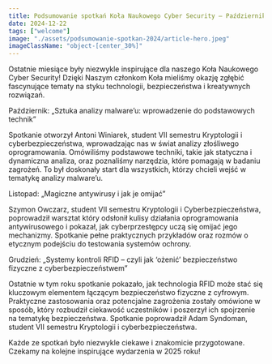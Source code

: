 ```yaml
---
title: Podsumowanie spotkań Koła Naukowego Cyber Security – Październik, Listopad, Grudzień 2024
date: 2024-12-22
tags: ["welcome"]
image: "./assets/podsumowanie-spotkan-2024/article-hero.jpeg"
imageClassName: "object-[center_30%]"
---
```


Ostatnie miesiące były niezwykle inspirujące dla naszego Koła Naukowego Cyber Security! Dzięki Naszym członkom Koła mieliśmy okazję zgłębić fascynujące tematy na styku technologii, bezpieczeństwa i kreatywnych rozwiązań.

Październik: „Sztuka analizy malware’u: wprowadzenie do podstawowych technik”

Spotkanie otworzył Antoni Winiarek, student VII semestru Kryptologii i cyberbezpieczeństwa, wprowadzając nas w świat analizy złośliwego oprogramowania. Omówiliśmy podstawowe techniki, takie jak statyczna i dynamiczna analiza, oraz poznaliśmy narzędzia, które pomagają w badaniu zagrożeń. To był doskonały start dla wszystkich, którzy chcieli wejść w tematykę analizy malware’u.

Listopad: „Magiczne antywirusy i jak je omijać”

Szymon Owczarz, student VII semestru Kryptologii i Cyberbezpieczeństwa, poprowadził warsztat który odsłonił kulisy działania oprogramowania antywirusowego i pokazał, jak cyberprzestępcy uczą się omijać jego mechanizmy. Spotkanie pełne praktycznych przykładów oraz rozmów o etycznym podejściu do testowania systemów ochrony.

Grudzień: „Systemy kontroli RFID – czyli jak ‘ożenić’ bezpieczeństwo fizyczne z cyberbezpieczeństwem”

Ostatnie w tym roku spotkanie pokazało, jak technologia RFID może stać się kluczowym elementem łączącym bezpieczeństwo fizyczne z cyfrowym. Praktyczne zastosowania oraz potencjalne zagrożenia zostały omówione w sposób, który rozbudził ciekawość uczestników i poszerzył ich spojrzenie na tematykę bezpieczeństwa. Spotkanie poprowadził Adam Syndoman, student VII semestru Kryptologii i cyberbezpieczeństwa.

Każde ze spotkań było niezwykle ciekawe i znakomicie przygotowane. Czekamy na kolejne inspirujące wydarzenia w 2025 roku!